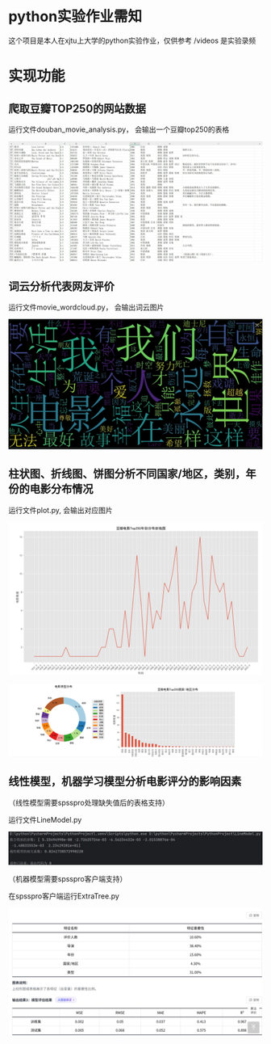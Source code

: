 # python实验作业需知
这个项目是本人在xjtu上大学的python实验作业，仅供参考
/videos 是实验录频 

# 实现功能

## 爬取豆瓣TOP250的网站数据

运行文件douban_movie_analysis.py，
会输出一个豆瓣top250的表格

![](image/T1.jpg)

## 词云分析代表网友评价

运行文件movie_wordcloud.py，
会输出词云图片

![](image/T2.jpg)

## 柱状图、折线图、饼图分析不同国家/地区，类别，年份的电影分布情况
运行文件plot.py,
会输出对应图片

![](image/T3.jpg)

![](image/T4.jpg)

## 线性模型，机器学习模型分析电影评分的影响因素

（线性模型需要spsspro处理缺失值后的表格支持）

运行文件LineModel.py

![](image/T5.jpg)

（机器模型需要spsspro客户端支持）

在spsspro客户端运行ExtraTree.py

![](image/T6.jpg)
